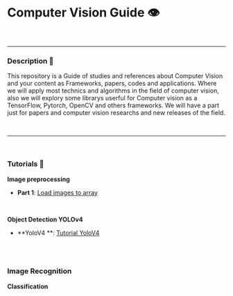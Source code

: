 # Computer Vision Guide 👁️ 
<br>
<hr>



### Description :page_facing_up:

This repository is a Guide of studies and references about Computer Vision and your content as Frameworks, papers, codes and applications. Where we will apply most technics and algorithms in the field of computer vision, also we will explory some librarys userful for Computer vision as a TensorFlow, Pytorch, OpenCV and others frameworks. We will have a part just for papers and computer vision researchs and new releases of the field.


<br>
<hr>
<br>



### Tutorials :rocket:


<b> Image preprocessing </b> 
* **Part 1**: [Load images to array](https://github.com/felipeoliverai/computer-vision-guide/blob/master/preprocessing-image/notebooks/image_preprocessing_01.ipynb)

<br>

<b> Object Detection YOLOv4 </b>

* **YoloV4 **: [Tutorial YoloV4](https://github.com/felipeoliverai/computer-vision-guide/blob/master/preprocessing-image/notebooks/image_preprocessing_01.ipynb)





<br> 
<br>

### Image Recognition 

<b> Classification </b>


